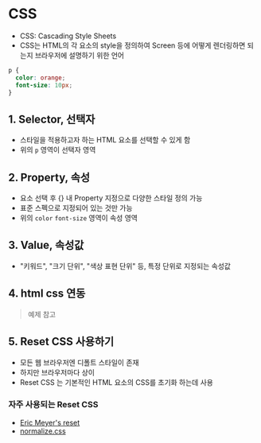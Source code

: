 # CSS

- CSS: Cascading Style Sheets
- CSS는 HTML의 각 요소의 style을 정의하여 Screen 등에 어떻게 렌더링하면 되는지 브라우저에 설명하기 위한 언어

```css
p {
  color: orange;
  font-size: 10px;
}
```

## 1. Selector, 선택자

- 스타일을 적용하고자 하는 HTML 요소를 선택할 수 있게 함
- 위의 `p` 영역이 선택자 영역

## 2. Property, 속성

- 요소 선택 후 {} 내 Property 지정으로 다양한 스타일 정의 가능
- 표준 스펙으로 지정되어 있는 것만 가능
- 위의 `color` `font-size` 영역이 속성 영역

## 3. Value, 속성값

- "키워드", "크기 단위", "색상 표현 단위" 등, 특정 단위로 지정되는 속성값

## 4. html css 연동

> 예제 참고

## 5. Reset CSS 사용하기

- 모든 웹 브라우저엔 디폴트 스타일이 존재
- 하지만 브라우저마다 상이
- Reset CSS 는 기본적인 HTML 요소의 CSS를 초기화 하는데 사용

### 자주 사용되는 Reset CSS

- [Eric Meyer's reset](http://meyerweb.com/eric/tools/css/reset/)
- [normalize.css](https://necolas.github.io/normalize.css/)

